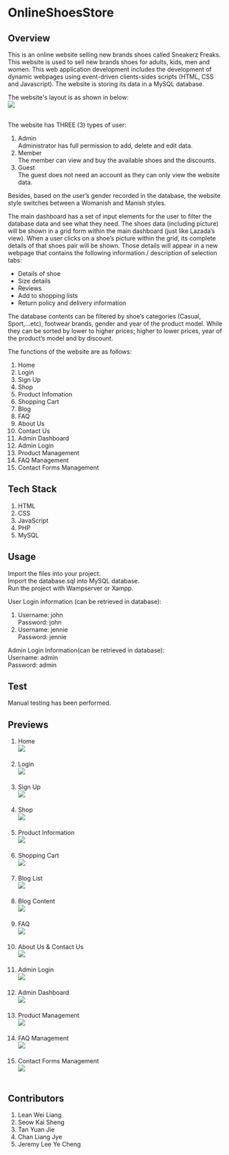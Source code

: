 # OnlineShoesStore

## Overview
<p>This is an online website selling new brands shoes called Sneakerz Freaks. This website is used to sell new brands shoes for adults, kids, men and women. This web application development includes the development of dynamic webpages using event-driven clients-sides scripts (HTML, CSS and Javascript). The website is storing its data in a MySQL database.</p>

The website's layout is as shown in below:<br>
<img src="/previews/WebLayout.png"><br><br>

<p>The website has THREE (3) types of user:
  
  1. Admin <br> 
  Administrator has full permission to add, delete and edit data.
  2. Member <br>
  The member can view and buy the available shoes and the discounts.
  3. Guest <br>
  The guest does not need an account as they can only view the website data.
 
</p>

<p>Besides, based on the user’s gender recorded in the database, the website style switches between a Womanish and Manish styles.</p>

<p>The main dashboard has a set of input elements for the user to filter the database data and see what they need. The shoes data (including picture) will be shown in a grid form within the main dashboard (just like Lazada’s view). When a user clicks on a shoe’s picture within the grid, its complete details of that shoes pair will be shown. Those details will appear in a new webpage that contains the following information / description of selection tabs:
  
- Details of shoe
- Size details
- Reviews
- Add to shopping lists
- Return policy and delivery information
 
</p>The database contents can be filtered by shoe’s categories (Casual, Sport,…etc), footwear brands, gender and year of the product model. While they can be sorted by lower to higher prices; higher to lower prices, year of the product’s model and by discount.</p>

The functions of the website are as follows:
1. Home
2. Login
3. Sign Up
4. Shop
5. Product Infomation
6. Shopping Cart
7. Blog
8. FAQ
9. About Us
10. Contact Us
11. Admin Dashboard
12. Admin Login
13. Product Management
14. FAQ Management
15. Contact Forms Management

</p>


## Tech Stack
1. HTML
2. CSS
3. JavaScript
4. PHP
5. MySQL

## Usage
Import the files into your project.<br>
Import the database.sql into MySQL database.<br>
Run the project with Wampserver or Xampp.

User Login information (can be retrieved in database):<br>
1. Username: john <br> Password: john
2. Username: jennie <br> Password: jennie

Admin Login Information(can be retrieved in database):<br>
Username: admin <br> Password: admin

## Test
Manual testing has been performed.

## Previews
1. Home <br> <img src="previews/Home.png"><br><br>
2. Login <br> <img src="previews/Login.png"><br><br>
3. Sign Up <br> <img src="previews/SignUp.png"><br><br>
4. Shop <br> <img src="previews/Shop.png"><br><br>
5. Product Information <br> <img src="previews/ProductInfo.png"><br><br>
6. Shopping Cart <br> <img src="previews/Cart.png"><br><br>
7. Blog List <br> <img src="previews/BlogList.png"><br><br>
8. Blog Content <br> <img src="previews/BlogContent.png"><br><br>
9. FAQ <br> <img src="previews/FAQ.png"><br><br>
10. About Us & Contact Us <br> <img src="previews/AboutAndContact.png"><br><br>
11. Admin Login <br> <img src="previews/AdminLogin.png"><br><br>
12. Admin Dashboard <br> <img src="previews/AdminDashboard.png"><br><br>
13. Product Management <br> <img src="previews/ProductManagement.png"><br><br>
14. FAQ Management <br> <img src="previews/FAQManagement.png"><br><br>
15. Contact Forms Management <br> <img src="previews/ContactFormsManagement.png"><br><br>

## Contributors
1. Lean Wei Liang
2. Seow Kai Sheng
3. Tan Yuan Jie
4. Chan Liang Jye
5. Jeremy Lee Ye Cheng
